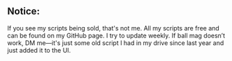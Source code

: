 ## Notice: 

If you see my scripts being sold, that's not me. All my scripts are free and can be found on my GitHub page. I try to update weekly. If ball mag doesn’t work, DM me—it's just some old script I had in my drive since last year and just added it to the UI.






